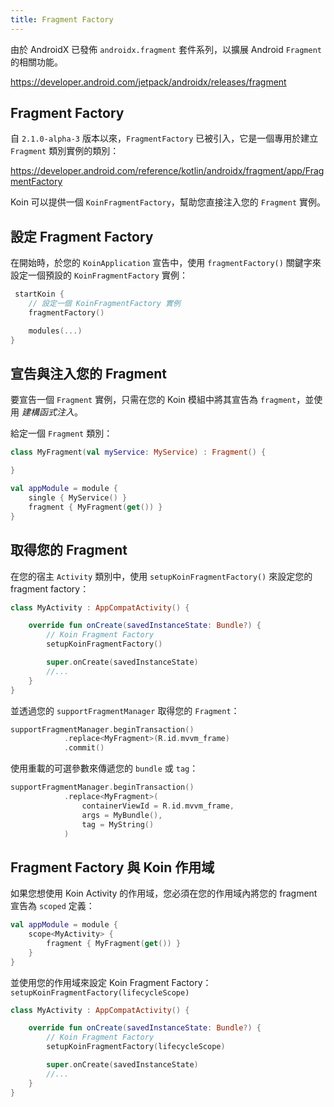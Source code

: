 ```yaml
---
title: Fragment Factory
---
```


由於 AndroidX 已發佈 `androidx.fragment` 套件系列，以擴展 Android `Fragment` 的相關功能。

https://developer.android.com/jetpack/androidx/releases/fragment

## Fragment Factory

自 `2.1.0-alpha-3` 版本以來，`FragmentFactory` 已被引入，它是一個專用於建立 `Fragment` 類別實例的類別：

https://developer.android.com/reference/kotlin/androidx/fragment/app/FragmentFactory

Koin 可以提供一個 `KoinFragmentFactory`，幫助您直接注入您的 `Fragment` 實例。

## 設定 Fragment Factory

在開始時，於您的 `KoinApplication` 宣告中，使用 `fragmentFactory()` 關鍵字來設定一個預設的 `KoinFragmentFactory` 實例：

```kotlin
 startKoin {
    // 設定一個 KoinFragmentFactory 實例
    fragmentFactory()

    modules(...)
}
```

## 宣告與注入您的 Fragment

要宣告一個 `Fragment` 實例，只需在您的 Koin 模組中將其宣告為 `fragment`，並使用 *建構函式注入*。

給定一個 `Fragment` 類別：

```kotlin
class MyFragment(val myService: MyService) : Fragment() {

}
```

```kotlin
val appModule = module {
    single { MyService() }
    fragment { MyFragment(get()) }
}
```

## 取得您的 Fragment

在您的宿主 `Activity` 類別中，使用 `setupKoinFragmentFactory()` 來設定您的 fragment factory：

```kotlin
class MyActivity : AppCompatActivity() {

    override fun onCreate(savedInstanceState: Bundle?) {
        // Koin Fragment Factory
        setupKoinFragmentFactory()

        super.onCreate(savedInstanceState)
        //...
    }
}
```

並透過您的 `supportFragmentManager` 取得您的 `Fragment`：

```kotlin
supportFragmentManager.beginTransaction()
            .replace<MyFragment>(R.id.mvvm_frame)
            .commit()
```

使用重載的可選參數來傳遞您的 `bundle` 或 `tag`：

```kotlin
supportFragmentManager.beginTransaction()
            .replace<MyFragment>(
                containerViewId = R.id.mvvm_frame,
                args = MyBundle(),
                tag = MyString()
            )
```

## Fragment Factory 與 Koin 作用域

如果您想使用 Koin Activity 的作用域，您必須在您的作用域內將您的 fragment 宣告為 `scoped` 定義：

```kotlin
val appModule = module {
    scope<MyActivity> {
        fragment { MyFragment(get()) }
    }
}
```

並使用您的作用域來設定 Koin Fragment Factory：`setupKoinFragmentFactory(lifecycleScope)`

```kotlin
class MyActivity : AppCompatActivity() {

    override fun onCreate(savedInstanceState: Bundle?) {
        // Koin Fragment Factory
        setupKoinFragmentFactory(lifecycleScope)

        super.onCreate(savedInstanceState)
        //...
    }
}
```
